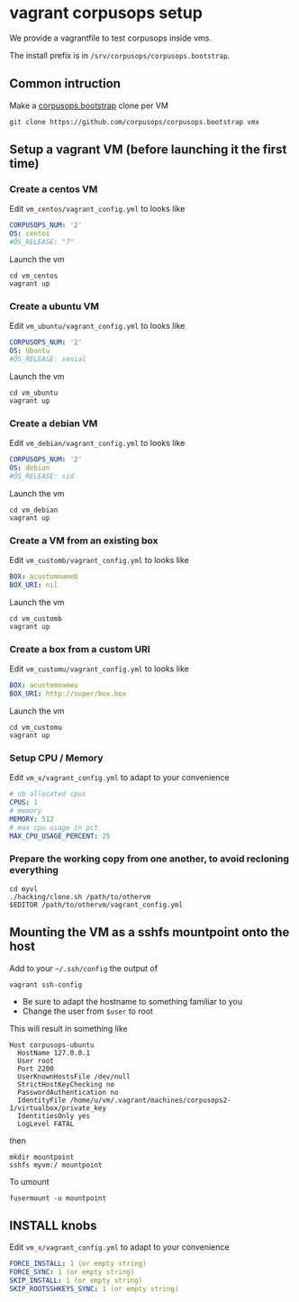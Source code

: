 # vagrant corpusops setup
We provide a vagrantfile to test corpusops inside vms.

The install prefix is in ``/srv/corpusops/corpusops.bootstrap``.

## Common intruction
Make a [corpusops.bootstrap](https://github.com/corpusops/corpusops.bootstrap) clone per VM
```
git clone https://github.com/corpusops/corpusops.bootstrap vmx
```

## Setup a vagrant VM (before launching it the first time)

### Create a centos VM
Edit ``vm_centos/vagrant_config.yml`` to looks like
```yaml
CORPUSOPS_NUM: '2'
OS: centos
#ÔS_RELEASE: "7"
```

Launch the vm
```
cd vm_centos
vagrant up
```

### Create a ubuntu VM
Edit ``vm_ubuntu/vagrant_config.yml`` to looks like
```yaml
CORPUSOPS_NUM: '2'
OS: Ubuntu
#ÔS_RELEASE: xenial

```
Launch the vm
```
cd vm_ubuntu
vagrant up
```

### Create a debian VM
Edit ``vm_debian/vagrant_config.yml`` to looks like
```yaml
CORPUSOPS_NUM: '2'
OS: debian
#ÔS_RELEASE: sid

```
Launch the vm
```
cd vm_debian
vagrant up
```

### Create a VM from an existing box
Edit ``vm_customb/vagrant_config.yml`` to looks like
```yaml
BOX: acustomnameb
BOX_URI: nil
```
Launch the vm
```
cd vm_customb
vagrant up
```

### Create a box from a custom URI
Edit ``vm_customu/vagrant_config.yml`` to looks like
```yaml
BOX: acustomnameu
BOX_URI: http://super/box.box
```
Launch the vm
```
cd vm_customu
vagrant up
```

### Setup CPU / Memory
Edit ``vm_x/vagrant_config.yml`` to adapt to your convenience
```yaml
# nb allocated cpus
CPUS: 1
# memory
MEMORY: 512
# max cpu usage in pct
MAX_CPU_USAGE_PERCENT: 25
```

### Prepare the working copy from one another, to avoid recloning everything
```
cd myvl
./hacking/clone.sh /path/to/othervm
$EDITOR /path/to/othervm/vagrant_config.yml
```

## Mounting the VM as a sshfs mountpoint onto the host
Add to your ``~/.ssh/config`` the output of
```
vagrant ssh-config
```

- Be sure to adapt the hostname to something familiar to you
- Change the user from ``$user`` to root

This will result in something like
```
Host corpusops-ubuntu
  HostName 127.0.0.1
  User root
  Port 2200
  UserKnownHostsFile /dev/null
  StrictHostKeyChecking no
  PasswordAuthentication no
  IdentityFile /home/u/vm/.vagrant/machines/corpusops2-1/virtualbox/private_key
  IdentitiesOnly yes
  LogLevel FATAL

```

then
```
mkdir mountpoint
sshfs myvm:/ mountpoint
```

To umount
```
fusermount -u mountpoint
```

## INSTALL knobs
Edit ``vm_x/vagrant_config.yml`` to adapt to your convenience
```yaml
FORCE_INSTALL: 1 (or empty string)
FORCE_SYNC: 1 (or empty string)
SKIP_INSTALL: 1 (or empty string)
SKIP_ROOTSSHKEYS_SYNC: 1 (or empty string)
```

